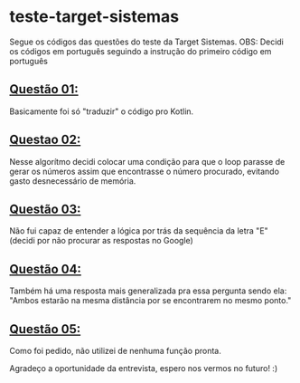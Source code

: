 <h1 align="left">teste-target-sistemas</h1>
Segue os códigos das questões do teste da Target Sistemas.
OBS: Decidi os códigos em português seguindo a instrução do primeiro código em português

<h2 align="left"><a href="https://github.com/daavsnts/teste-target-sistemas/blob/main/src/main/kotlin/questao01.kt">Questão 01:</a></h2>
Basicamente foi só "traduzir" o código pro Kotlin.

<h2 align="left"><a href="https://github.com/daavsnts/teste-target-sistemas/blob/main/src/main/kotlin/questao02.kt">Questao 02:</a></h2>
Nesse algorítmo decidi colocar uma condição para que o loop parasse de gerar os números assim que encontrasse o número procurado, evitando gasto desnecessário de memória.

<h2 align="left"><a href="https://github.com/daavsnts/teste-target-sistemas/blob/main/src/main/kotlin/questao03.kt">Questão 03:</a></h2>
Não fui capaz de entender a lógica por trás da sequência da letra "E" (decidi por não procurar as respostas no Google)

<h2 align="left"><a href="https://github.com/daavsnts/teste-target-sistemas/blob/main/src/main/kotlin/questao04.txt">Questão 04:</a></h2>
Também há uma resposta mais generalizada pra essa pergunta sendo ela: "Ambos estarão na mesma distância por se encontrarem no mesmo ponto."

<h2 align="left"><a href="https://github.com/daavsnts/teste-target-sistemas/blob/main/src/main/kotlin/questao05.kt">Questão 05:</a></h2>
Como foi pedido, não utilizei de nenhuma função pronta.

</br>

Agradeço a oportunidade da entrevista, espero nos vermos no futuro! :)
